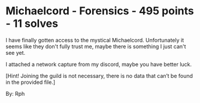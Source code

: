 # Michaelcord - Forensics - 495 points - 11 solves
I have finally gotten access to the mystical Michaelcord. Unfortunately it seems like they don't fully trust me, maybe there is something I just can't see yet.

I attached a network capture from my discord, maybe you have better luck.

[Hint! Joining the guild is not necessary, there is no data that can’t be found in the provided file.]

By: Rph

